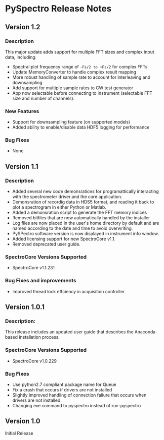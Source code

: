 # PySpectro Release Notes

## Version 1.2

### Description

This major update adds support for multiple FFT sizes and complex input data, including:

* Spectral plot frequency range of `-Fs/2 to +Fs/2` for complex FFTs
* Update MemoryConverter to handle complex result mapping
* More robust handling of sample rate to account for interleaving and downsampling
* Add support for multiple sample rates to CW test generator
* App now selectable before connecting to instrument (selectable FFT size and number of channels).

### New Features

* Support for downsampling feature (on supported models)
* Added ability to enable/disable data HDF5 logging for performance  

### Bug Fixes

* None



## Version 1.1

### Description

* Added several new code demonsrations for programattically 
   interacting with the spectrometer driver and the core application.
* Demonsration of recordig data in HDS5 format, and reading it 
   back to plot a spectrogram in either Python or Matlab.
* Added a demonsration script to generate the FFT memory indices
* Removed bitfiles that are now automatically handled by the installer
* Log files are now placed in the user's home directory by default 
  and are named according to the date and time to avoid overwriting.
* PySPectro software version is now displayed in instrument info window.
* Added licensing support for new SpectroCore v1.1. 
* Removed deprecated user guide.

### SpectroCore Versions Supported

* SpectroCore v1.1.231

### Bug Fixes and improvements

* Improved thread lock effciency in acquisition controller


## Version 1.0.1

### Description: 

This release includes an updated user guide that describes the 
Anaconda-based installation process.

### SpectroCore Versions Supported

* SpectroCore v1.0.229

### Bug Fixes

* Use python2.7 compliant package name for Queue
* Fix a crash that occurs if drivers are not installed
* Slightly improved handling of connection failure that occurs 
   when drivers are not installed.
* Changing exe command to pyspectro instead of run-pyspectro



## Version 1.0

Initial Release


